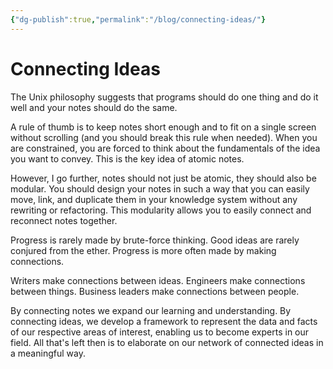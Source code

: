 ```yaml
---
{"dg-publish":true,"permalink":"/blog/connecting-ideas/"}
---
```


# Connecting Ideas

The Unix philosophy suggests that programs should do one thing and do it well and your notes should do the same.

A rule of thumb is to keep notes short enough and to fit on a single screen without scrolling (and you should break this rule when needed).
When you are constrained, you are forced to think about the fundamentals of the idea you want to convey.
This is the key idea of atomic notes.

However, I go further, notes should not just be atomic, they should also be modular.
You should design your notes in such a way that you can easily move, link, and duplicate them in your knowledge system without any rewriting or refactoring.
This modularity allows you to easily connect and reconnect notes together.

Progress is rarely made by brute-force thinking.
Good ideas are rarely conjured from the ether.
Progress is more often made by making connections.

Writers make connections between ideas.
Engineers make connections between things.
Business leaders make connections between people.

By connecting notes we expand our learning and understanding.
By connecting ideas, we develop a framework to represent the data and facts of our respective areas of interest, enabling us to become experts in our field.
All that's left then is to elaborate on our network of connected ideas in a meaningful way.
